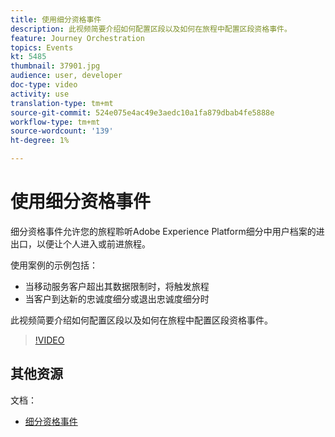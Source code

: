 ```yaml
---
title: 使用细分资格事件
description: 此视频简要介绍如何配置区段以及如何在旅程中配置区段资格事件。
feature: Journey Orchestration
topics: Events
kt: 5485
thumbnail: 37901.jpg
audience: user, developer
doc-type: video
activity: use
translation-type: tm+mt
source-git-commit: 524e075e4ac49e3aedc10a1fa879dbab4fe5888e
workflow-type: tm+mt
source-wordcount: '139'
ht-degree: 1%

---
```



# 使用细分资格事件

细分资格事件允许您的旅程聆听Adobe Experience Platform细分中用户档案的进出口，以便让个人进入或前进旅程。

使用案例的示例包括：

* 当移动服务客户超出其数据限制时，将触发旅程
* 当客户到达新的忠诚度细分或退出忠诚度细分时

此视频简要介绍如何配置区段以及如何在旅程中配置区段资格事件。

>[!VIDEO](https://video.tv.adobe.com/v/37901?quality=12)

## 其他资源

文档：

* [细分资格事件](https://docs.adobe.com/content/help/en/journeys/using/building-journeys/about-journey-building/events-activities/segment-qualification-events.html)
